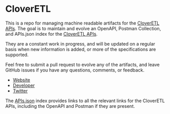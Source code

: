 # CloverETLThis is a repo for managing machine readable artifacts for the [CloverETL APIs](http://www.cloveretl.com/). The goal is to maintain and evolve an OpenAPI, Postman Collection, and APIs.json index for the [CloverETL APIs](http://www.cloveretl.com/).They are a constant work in progress, and will be updated on a regular basis when new information is added, or more of the specifications are supported.Feel free to submit a pull request to evolve any of the artifacts, and leave GitHub issues if you have any questions, comments, or feedback.- [Website](http://www.cloveretl.com/)- [Developer](http://www.cloveretl.com/)- [Twitter](https://twitter.com/CloverETL)The [APIs.json](https://github.com/api-evangelist/cloveretl/blob/master/apis.json) index provides links to all the relevant links for the CloverETL APIs, including the OpenAPI and Postman if they are present.
